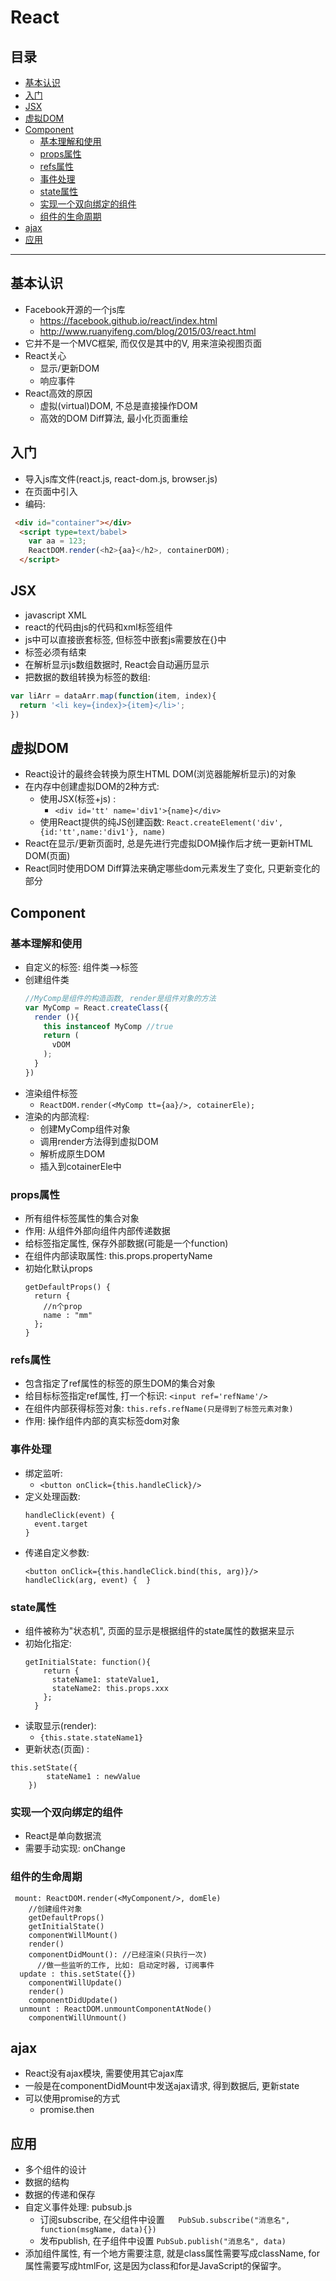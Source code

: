 # React
## 目录
* [基本认识](#基本认识)
* [入门](#入门)
* [JSX](#JSX)
* [虚拟DOM](#虚拟DOM)
* [Component](#Component)
  * [基本理解和使用](#基本理解和使用)
  * [props属性](#props属性)
  * [refs属性](#refs属性)
  * [事件处理](#事件处理)
  * [state属性](#state属性)
  * [实现一个双向绑定的组件](#实现一个双向绑定的组件)
  * [组件的生命周期](#组件的生命周期)
* [ajax](#ajax)
* [应用](#应用)
***

## 基本认识
* Facebook开源的一个js库
  * https://facebook.github.io/react/index.html
  * http://www.ruanyifeng.com/blog/2015/03/react.html
* 它并不是一个MVC框架, 而仅仅是其中的V, 用来渲染视图页面
* React关心
  * 显示/更新DOM
  * 响应事件
* React高效的原因
  * 虚拟(virtual)DOM, 不总是直接操作DOM
  * 高效的DOM Diff算法, 最小化页面重绘
## 入门
* 导入js库文件(react.js, react-dom.js, browser.js)
* 在页面中引入
* 编码:
```html
 <div id="container"></div>
  <script type=text/babel>
    var aa = 123;
    ReactDOM.render(<h2>{aa}</h2>, containerDOM);
  </script>
```
## JSX
* javascript XML
* react的代码由js的代码和xml标签组件
* js中可以直接嵌套标签, 但标签中嵌套js需要放在{}中
* 标签必须有结束
* 在解析显示js数组数据时, React会自动遍历显示
* 把数据的数组转换为标签的数组:
```javascript
var liArr = dataArr.map(function(item, index){
  return '<li key={index}>{item}</li>';
})
```
## 虚拟DOM
* React设计的最终会转换为原生HTML DOM(浏览器能解析显示)的对象
* 在内存中创建虚拟DOM的2种方式:
  * 使用JSX(标签+js) : 
    * `<div id='tt' name='div1'>{name}</div>`
  * 使用React提供的纯JS创建函数: 
    `React.createElement('div', {id:'tt',name:'div1'}, name)` 
* React在显示/更新页面时, 总是先进行完虚拟DOM操作后才统一更新HTML DOM(页面)
* React同时使用DOM Diff算法来确定哪些dom元素发生了变化, 只更新变化的部分
## Component
### 基本理解和使用
* 自定义的标签: 组件类-->标签
* 创建组件类
  ```javascript
  //MyComp是组件的构造函数, render是组件对象的方法
  var MyComp = React.createClass({
    render (){
      this instanceof MyComp //true 
      return (
        vDOM
      );
    }
  })
  ```
* 渲染组件标签
  * `ReactDOM.render(<MyComp tt={aa}/>, cotainerEle);`
* 渲染的内部流程: 
  * 创建MyComp组件对象
  * 调用render方法得到虚拟DOM
  * 解析成原生DOM
  * 插入到cotainerEle中
### props属性
* 所有组件标签属性的集合对象
* 作用: 从组件外部向组件内部传递数据
* 给标签指定属性, 保存外部数据(可能是一个function)
* 在组件内部读取属性: this.props.propertyName
* 初始化默认props
  ```
  getDefaultProps() {
    return {
      //n个prop
      name : "mm"
    };
  }
  ```
### refs属性
* 包含指定了ref属性的标签的原生DOM的集合对象
* 给目标标签指定ref属性, 打一个标识: `<input ref='refName'/>`
* 在组件内部获得标签对象: `this.refs.refName(只是得到了标签元素对象)`
* 作用: 操作组件内部的真实标签dom对象
### 事件处理
* 绑定监听: 
  * `<button onClick={this.handleClick}/>`
* 定义处理函数: 
  ```
  handleClick(event) {
    event.target
  }
  ```
* 传递自定义参数: 
  ```
  <button onClick={this.handleClick.bind(this, arg)}/>
  handleClick(arg, event) {  }
  ```
### state属性
* 组件被称为"状态机", 页面的显示是根据组件的state属性的数据来显示
* 初始化指定:
  ```
  getInitialState: function(){
      return {
        stateName1: stateValue1,
        stateName2: this.props.xxx
      };
    }
  ```
* 读取显示(render): 
  * `{this.state.stateName1}`
* 更新状态(页面) : 
```
this.setState({
        stateName1 : newValue
    })
```
### 实现一个双向绑定的组件
  * React是单向数据流
  * 需要手动实现: onChange
### 组件的生命周期
  ```
   mount: ReactDOM.render(<MyComponent/>, domEle)
      //创建组件对象
      getDefaultProps()
      getInitialState()
      componentWillMount()
      render()
      componentDidMount(): //已经渲染(只执行一次)
        //做一些监听的工作, 比如: 启动定时器, 订阅事件
    update : this.setState({})
      componentWillUpdate()
      render()
      componentDidUpdate()
    unmount : ReactDOM.unmountComponentAtNode()
      componentWillUnmount()
  ```
## ajax
* React没有ajax模块, 需要使用其它ajax库
* 一般是在componentDidMount中发送ajax请求, 得到数据后, 更新state
* 可以使用promise的方式
  * promise.then
## 应用
* 多个组件的设计
* 数据的结构
* 数据的传递和保存
* 自定义事件处理: pubsub.js
  * 订阅subscribe,	 在父组件中设置`	PubSub.subscribe("消息名", function(msgName, data){})`
  * 发布publish,	 在子组件中设置	`PubSub.publish("消息名", data)`
* 添加组件属性, 有一个地方需要注意, 就是class属性需要写成className, 
for属性需要写成htmlFor, 这是因为class和for是JavaScript的保留字。	
